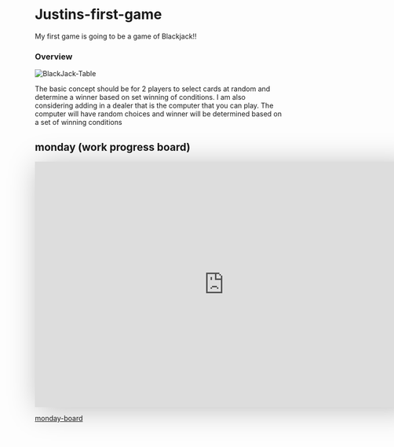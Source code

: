 # Justins-first-game

My first game is going to be a game of Blackjack!!

### Overview

![BlackJack-Table](https://roarblogs.s3.amazonaws.com/mgm/sports/en/blog/wp-content/uploads/2022/01/21111006/Birds-eye-view-of-a-blackjack-table-.jpg 'Text to show on mouseover')

The basic concept should be for 2 players to select cards at random and determine a winner based on set winning of conditions. I am also considering adding in a dealer that is the computer that you can play. The computer will have random choices and winner will be determined based on a set of winning conditions

## monday (work progress board)

<iframe src="https://view.monday.com/embed/3315926823-513eb655451ccf0cf8fcf0c59899b83f?r=use1" width=770 height=500 style="border: 0; box-shadow: 5px 5px 56px 0px rgba(0,0,0,0.25);"></iframe>

[monday-board](https://view.monday.com/3315926823-513eb655451ccf0cf8fcf0c59899b83f?r=use1)
